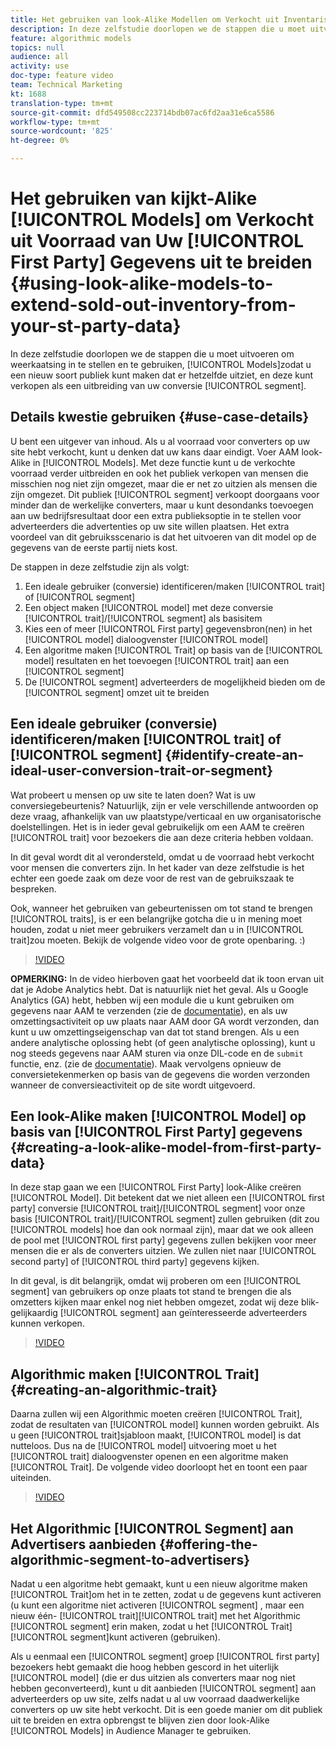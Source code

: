 ```yaml
---
title: Het gebruiken van look-Alike Modellen om Verkocht uit Inventaris van Uw Gegevens van de Eerste Partij uit te breiden
description: In deze zelfstudie doorlopen we de stappen die u moet uitvoeren om modellen op te zetten en te gebruiken die er uitzien als model, zodat u een nieuw soort publiek kunt maken dat er hetzelfde uitziet en deze als een uitbreiding op uw conversiesegment kunt verkopen.
feature: algorithmic models
topics: null
audience: all
activity: use
doc-type: feature video
team: Technical Marketing
kt: 1688
translation-type: tm+mt
source-git-commit: dfd549508cc223714bdb07ac6fd2aa31e6ca5586
workflow-type: tm+mt
source-wordcount: '825'
ht-degree: 0%

---
```



# Het gebruiken van kijkt-Alike [!UICONTROL Models] om Verkocht uit Voorraad van Uw [!UICONTROL First Party] Gegevens uit te breiden {#using-look-alike-models-to-extend-sold-out-inventory-from-your-st-party-data}

In deze zelfstudie doorlopen we de stappen die u moet uitvoeren om weerkaatsing in te stellen en te gebruiken, [!UICONTROL Models]zodat u een nieuw soort publiek kunt maken dat er hetzelfde uitziet, en deze kunt verkopen als een uitbreiding van uw conversie [!UICONTROL segment].

## Details kwestie gebruiken {#use-case-details}

U bent een uitgever van inhoud. Als u al voorraad voor converters op uw site hebt verkocht, kunt u denken dat uw kans daar eindigt. Voer AAM look-Alike in [!UICONTROL Models]. Met deze functie kunt u de verkochte voorraad verder uitbreiden en ook het publiek verkopen van mensen die misschien nog niet zijn omgezet, maar die er net zo uitzien als mensen die zijn omgezet. Dit publiek [!UICONTROL segment] verkoopt doorgaans voor minder dan de werkelijke converters, maar u kunt desondanks toevoegen aan uw bedrijfsresultaat door een extra publieksoptie in te stellen voor adverteerders die advertenties op uw site willen plaatsen. Het extra voordeel van dit gebruiksscenario is dat het uitvoeren van dit model op de gegevens van de eerste partij niets kost.

De stappen in deze zelfstudie zijn als volgt:

1. Een ideale gebruiker (conversie) identificeren/maken [!UICONTROL trait] of [!UICONTROL segment]
1. Een object maken [!UICONTROL model] met deze conversie [!UICONTROL trait]/[!UICONTROL segment] als basisitem
1. Kies een of meer [!UICONTROL First party] gegevensbron(nen) in het [!UICONTROL model] dialoogvenster [!UICONTROL model]
1. Een algoritme maken [!UICONTROL Trait] op basis van de [!UICONTROL model] resultaten en het toevoegen [!UICONTROL trait] aan een [!UICONTROL segment]
1. De [!UICONTROL segment] adverteerders de mogelijkheid bieden om de [!UICONTROL segment] omzet uit te breiden

## Een ideale gebruiker (conversie) identificeren/maken [!UICONTROL trait] of [!UICONTROL segment] {#identify-create-an-ideal-user-conversion-trait-or-segment}

Wat probeert u mensen op uw site te laten doen? Wat is uw conversiegebeurtenis? Natuurlijk, zijn er vele verschillende antwoorden op deze vraag, afhankelijk van uw plaatstype/verticaal en uw organisatorische doelstellingen. Het is in ieder geval gebruikelijk om een AAM te creëren [!UICONTROL trait] voor bezoekers die aan deze criteria hebben voldaan.

In dit geval wordt dit al verondersteld, omdat u de voorraad hebt verkocht voor mensen die converters zijn. In het kader van deze zelfstudie is het echter een goede zaak om deze voor de rest van de gebruikszaak te bespreken.

Ook, wanneer het gebruiken van gebeurtenissen om tot stand te brengen [!UICONTROL traits], is er een belangrijke gotcha die u in mening moet houden, zodat u niet meer gebruikers verzamelt dan u in [!UICONTROL trait]zou moeten. Bekijk de volgende video voor de grote openbaring. :)

>[!VIDEO](https://video.tv.adobe.com/v/23431/?quality=12)

**OPMERKING:** In de video hierboven gaat het voorbeeld dat ik toon ervan uit dat je Adobe Analytics hebt. Dat is natuurlijk niet het geval. Als u Google Analytics (GA) hebt, hebben wij een module die u kunt gebruiken om gegevens naar AAM te verzenden (zie de [documentatie](https://marketing.adobe.com/resources/help/en_US/aam/dil-google-universal-analytics.html)), en als uw omzettingsactiviteit op uw plaats naar AAM door GA wordt verzonden, dan kunt u uw omzettingseigenschap van dat tot stand brengen. Als u een andere analytische oplossing hebt (of geen analytische oplossing), kunt u nog steeds gegevens naar AAM sturen via onze DIL-code en de `submit` functie, enz. (zie de [documentatie](https://marketing.adobe.com/resources/help/en_US/aam/c_dil.html)). Maak vervolgens opnieuw de conversietekenmerken op basis van de gegevens die worden verzonden wanneer de conversieactiviteit op de site wordt uitgevoerd.

## Een look-Alike maken [!UICONTROL Model] op basis van [!UICONTROL First Party] gegevens {#creating-a-look-alike-model-from-first-party-data}

In deze stap gaan we een [!UICONTROL First Party] look-Alike creëren [!UICONTROL Model]. Dit betekent dat we niet alleen een [!UICONTROL first party] conversie [!UICONTROL trait]/[!UICONTROL segment] voor onze basis [!UICONTROL trait]/[!UICONTROL segment] zullen gebruiken (dit zou [!UICONTROL models] hoe dan ook normaal zijn), maar dat we ook alleen de pool met [!UICONTROL first party] gegevens zullen bekijken voor meer mensen die er als de converters uitzien. We zullen niet naar [!UICONTROL second party] of [!UICONTROL third party] gegevens kijken.

In dit geval, is dit belangrijk, omdat wij proberen om een [!UICONTROL segment] van gebruikers op onze plaats tot stand te brengen die als omzetters kijken maar enkel nog niet hebben omgezet, zodat wij deze blik-gelijkaardig [!UICONTROL segment] aan geïnteresseerde adverteerders kunnen verkopen.

>[!VIDEO](https://video.tv.adobe.com/v/23504/?quality-12)

## Algorithmic maken [!UICONTROL Trait] {#creating-an-algorithmic-trait}

Daarna zullen wij een Algorithmic moeten creëren [!UICONTROL Trait], zodat de resultaten van [!UICONTROL model] kunnen worden gebruikt. Als u geen [!UICONTROL trait]sjabloon maakt, [!UICONTROL model] is dat nutteloos. Dus na de [!UICONTROL model] uitvoering moet u het [!UICONTROL trait] dialoogvenster openen en een algoritme maken [!UICONTROL Trait]. De volgende video doorloopt het en toont een paar uiteinden.

>[!VIDEO](https://video.tv.adobe.com/v/23523/?quality=12)

## Het Algorithmic [!UICONTROL Segment] aan Advertisers aanbieden {#offering-the-algorithmic-segment-to-advertisers}

Nadat u een algoritme hebt gemaakt, kunt u een nieuw algoritme maken [!UICONTROL Trait]om het in te zetten, zodat u de gegevens kunt activeren (u kunt een algoritme niet activeren [!UICONTROL segment] , maar een nieuw één- [!UICONTROL trait][!UICONTROL trait] met het Algorithmic [!UICONTROL segment] erin maken, zodat u het [!UICONTROL Trait] [!UICONTROL segment]kunt activeren (gebruiken).

Als u eenmaal een [!UICONTROL segment] groep [!UICONTROL first party] bezoekers hebt gemaakt die hoog hebben gescord in het uiterlijk [!UICONTROL model] (die er dus uitzien als converters maar nog niet hebben geconverteerd), kunt u dit aanbieden [!UICONTROL segment] aan adverteerders op uw site, zelfs nadat u al uw voorraad daadwerkelijke converters op uw site hebt verkocht. Dit is een goede manier om dit publiek uit te breiden en extra opbrengst te blijven zien door look-Alike [!UICONTROL Models] in Audience Manager te gebruiken.
